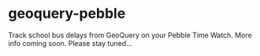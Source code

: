 # geoquery-pebble
Track school bus delays from GeoQuery on your Pebble Time Watch. More info coming soon. Please stay tuned...
